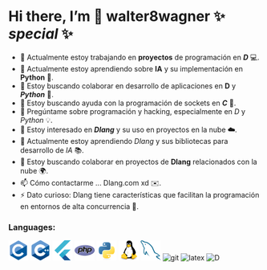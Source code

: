 # Hi there, I’m 👋 **walter8wagner**  ✨ _special_ ✨

- 🔭 Actualmente estoy trabajando en **proyectos** de programación en ***D*** 💻.
- 🌱 Actualmente estoy aprendiendo sobre **IA** y su implementación en **Python** 🤖.
- 👯 Estoy buscando colaborar en desarrollo de aplicaciones en **D** y ***Python*** 🤝.
- 🤔 Estoy buscando ayuda con la programación de sockets en ***C*** 🔌.
- 💬 Pregúntame sobre programación y hacking, especialmente en *D* y *Python* 💡.
- 👀 Estoy interesado en ***Dlang*** y su uso en proyectos en la nube **☁️**.
- 🌱 Actualmente estoy aprendiendo *Dlang* y sus bibliotecas para desarrollo de *IA* 📚.
- 💞️ Estoy buscando colaborar en proyectos de **Dlang** relacionados con la nube 🌍.
- 📫 Cómo contactarme ... Dlang.com xd ✉️.
- ⚡ Dato curioso: Dlang tiene características que facilitan la programación en entornos de alta concurrencia 🚀.
<!--
 repository because its `README.md` (this file) appears on your GitHub profile.

Here are some ideas to get you started:

  -->
<h3 align="left">Languages:</h3>
<p align="left">
<img src="https://raw.githubusercontent.com/devicons/devicon/master/icons/c/c-original.svg" alt="c" width="40" height="40"/>
<img src="https://raw.githubusercontent.com/devicons/devicon/master/icons/cplusplus/cplusplus-original.svg" alt="cplusplus" width="40" height="40"/>
<img src="https://raw.githubusercontent.com/devicons/devicon/master/icons/flutter/flutter-original.svg" alt="flutter" width="40" height="40"/>
<img src="https://raw.githubusercontent.com/devicons/devicon/master/icons/php/php-original.svg" alt="php" width="40" height="40"/>
<img src="https://raw.githubusercontent.com/devicons/devicon/1119b9f84c0290e0f0b38982099a2bd027a48bf1/icons/python/python-original.svg" alt="python" width="40" height="40"/>
<img src="https://raw.githubusercontent.com/devicons/devicon/master/icons/linux/linux-original.svg" alt="linux" width="40" height="40"/>
<img src="https://github.com/devicons/devicon/blob/master/icons/mysql/mysql-original.svg" alt="mysql" width="40" height="40"/>
<img src="https://www.vectorlogo.zone/logos/git-scm/git-scm-icon.svg" alt="git" width="40" height="40"/>
<img src="https://images.ctfassets.net/gt6dp23g0g38/6GTi78BuMxrv2VPtvpgcby/42b2ef53b0a4116fc53835f720b63312/d.jpg" alt="latex" width="40" height="40"/>
<img src="https://www.saashub.com/images/app/service_logos/10/ca7d1ad40fec/large.png?1529502024" alt="D" width="40" height="40"/>
</p>
